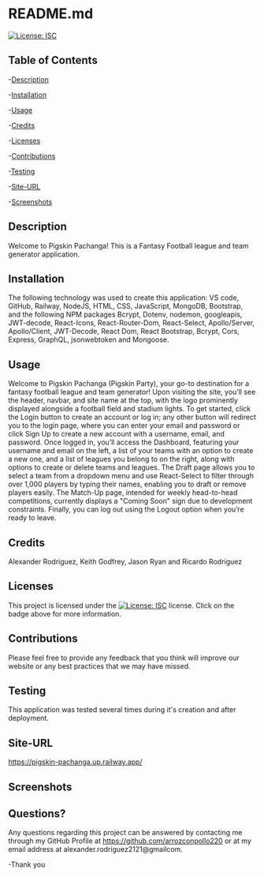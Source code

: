 
  # README.md
  
 [![License: ISC](https://img.shields.io/badge/License-ISC-blue.svg)](https://opensource.org/licenses/ISC)
  ## Table of Contents
  
 -[Description](#Description)
  
 -[Installation](#Installation)
  
 -[Usage](#Usage)
  
 -[Credits](#Credits)
  
 -[Licenses](#Licenses)
  
 -[Contributions](#Contributions)
  
 -[Testing](#Testing)
  
 -[Site-URL](#Site-URL)
  
 -[Screenshots](#Screenshots)

  ## Description
  Welcome to Pigskin Pachanga! This is a Fantasy Football league and team generator application.

  ## Installation
  The following technology was used to create this application: VS code, GitHub, Railway, NodeJS, HTML, CSS, JavaScript, MongoDB, Bootstrap, and the following NPM packages Bcrypt, Dotenv, nodemon, googleapis, JWT-decode, React-Icons, React-Router-Dom, React-Select, Apollo/Server, Apollo/Client, JWT-Decode, React Dom, React Bootstrap, Bcrypt, Cors, Express, GraphQL, jsonwebtoken and Mongoose.

  ## Usage
  Welcome to Pigskin Pachanga (Pigskin Party), your go-to destination for a fantasy football league and team generator! Upon visiting the site, you’ll see the header, navbar, and site name at the top, with the logo prominently displayed alongside a football field and stadium lights. To get started, click the Login button to create an account or log in; any other button will redirect you to the login page, where you can enter your email and password or click Sign Up to create a new account with a username, email, and password. Once logged in, you’ll access the Dashboard, featuring your username and email on the left, a list of your teams with an option to create a new one, and a list of leagues you belong to on the right, along with options to create or delete teams and leagues. The Draft page allows you to select a team from a dropdown menu and use React-Select to filter through over 1,000 players by typing their names, enabling you to draft or remove players easily. The Match-Up page, intended for weekly head-to-head competitions, currently displays a "Coming Soon" sign due to development constraints. Finally, you can log out using the Logout option when you’re ready to leave.

  ## Credits
  Alexander Rodriguez, Keith Godfrey, Jason Ryan and Ricardo Rodriguez

  ## Licenses
  This project is licensed under the [![License: ISC](https://img.shields.io/badge/License-ISC-blue.svg)](https://opensource.org/licenses/ISC) license. Click on the badge above for more information.

  ## Contributions
  Please feel free to provide any feedback that you think will improve our website or any best practices that we may have missed. 

  ## Testing
  This application was tested several times during it's creation and after deployment. 

  ## Site-URL
  https://pigskin-pachanga.up.railway.app/

  ## Screenshots
  

  ## Questions?
  Any questions regarding this project can be answered by contacting me through my GitHub Profile at https://github.com/arrozconpollo220 or at my email address at alexander.rodriguez2121@gmailcom. 

  -Thank you

